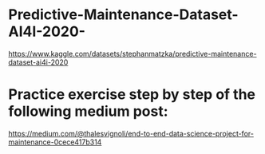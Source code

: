 # Predictive-Maintenance-Dataset-AI4I-2020-
https://www.kaggle.com/datasets/stephanmatzka/predictive-maintenance-dataset-ai4i-2020

# Practice exercise step by step of the following medium post:
https://medium.com/@thalesvignoli/end-to-end-data-science-project-for-maintenance-0cece417b314
